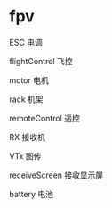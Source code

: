 # fpv

ESC 电调

flightControl 飞控

motor 电机

rack 机架

remoteControl 遥控

RX 接收机

VTx 图传

receiveScreen 接收显示屏

battery 电池